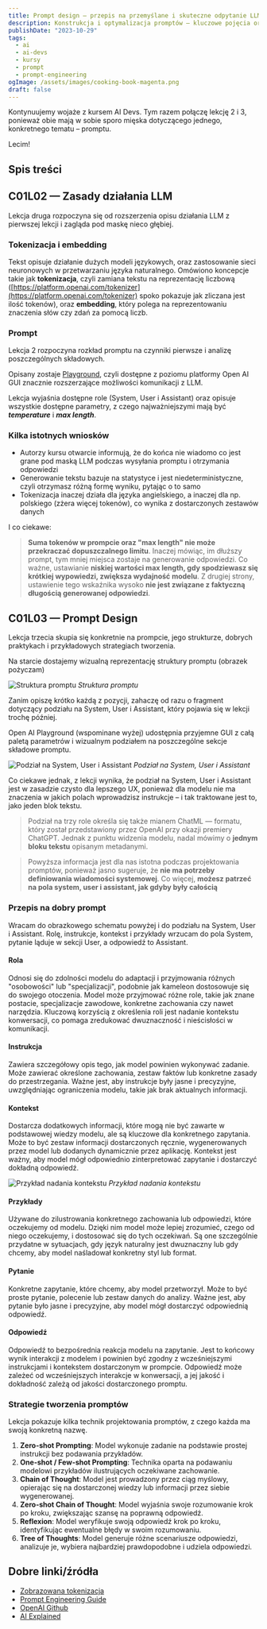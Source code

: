 ```yaml
---
title: Prompt design – przepis na przemyślane i skuteczne odpytanie LLM
description: Konstrukcja i optymalizacja promptów – kluczowe pojęcia oraz strategie tworzenia efektywnych zapytań do modelu
publishDate: "2023-10-29"
tags:
  - ai
  - ai-devs
  - kursy
  - prompt
  - prompt-engineering
ogImage: /assets/images/cooking-book-magenta.png
draft: false
---
```


Kontynuujemy wojaże z kursem AI Devs. Tym razem połączę lekcję 2 i 3, ponieważ obie mają w sobie sporo mięska dotyczącego jednego, konkretnego tematu – promptu.

Lecim!

## Spis treści

## C01L02 — Zasady działania LLM

Lekcja druga rozpoczyna się od rozszerzenia opisu działania LLM z pierwszej lekcji i zagląda pod maskę nieco głębiej.

### Tokenizacja i embedding

Tekst opisuje działanie dużych modeli językowych, oraz zastosowanie sieci neuronowych w przetwarzaniu języka naturalnego. Omówiono koncepcje takie jak **tokenizacja**, czyli zamiana tekstu na reprezentację liczbową ([https://platform.openai.com/tokenizer](https://platform.openai.com/tokenizer) spoko pokazuje jak zliczana jest ilość tokenów), oraz **embedding**, który polega na reprezentowaniu znaczenia słów czy zdań za pomocą liczb.

### Prompt

Lekcja 2 rozpoczyna rozkład promptu na czynniki pierwsze i analizę poszczególnych składowych. 

Opisany zostaje [Playground](https://platform.openai.com/playground), czyli dostępne z poziomu platformy Open AI GUI znacznie rozszerzające możliwości komunikacji z LLM.

Lekcja wyjaśnia dostępne role (System, User i Assistant) oraz opisuje wszystkie dostępne parametry, z czego najważniejszymi mają być ***temperature*** i ***max length***.

### Kilka istotnych wniosków

- Autorzy kursu otwarcie informują, że do końca nie wiadomo co jest grane pod maską LLM podczas wysyłania promptu i otrzymania odpowiedzi
- Generowanie tekstu bazuje na statystyce i jest niedeterministyczne, czyli otrzymasz różną formę wyniku, pytając o to samo
- Tokenizacja inaczej działa dla języka angielskiego, a inaczej dla np. polskiego (zżera więcej tokenów), co wynika z dostarczonych zestawów danych

I co ciekawe:

> **Suma tokenów w prompcie oraz "max length" nie może przekraczać dopuszczalnego limitu**. Inaczej mówiąc, im dłuższy prompt, tym mniej miejsca zostaje na generowanie odpowiedzi. Co ważne, ustawianie **niskiej wartości max length, gdy spodziewasz się krótkiej wypowiedzi, zwiększa wydajność modelu**. Z drugiej strony, ustawienie tego wskaźnika wysoko **nie jest związane z faktyczną długością generowanej odpowiedzi**.

## C01L03 — Prompt Design

Lekcja trzecia skupia się konkretnie na prompcie, jego strukturze, dobrych praktykach i przykładowych strategiach tworzenia.

Na starcie dostajemy wizualną reprezentację struktury promptu (obrazek pożyczam)

![Struktura promptu](/assets/images/9/prompt-structure.png)
*Struktura promptu*

Zanim opiszę krótko każdą z pozycji, zahaczę od razu o fragment dotyczący podziału na System, User i Assistant, który pojawia się w lekcji trochę później.

Open AI Playground (wspominane wyżej) udostępnia przyjemne GUI z całą paletą parametrów i wizualnym podziałem na poszczególne sekcje składowe promptu.

![Podział na System, User i Assistant](/assets/images/9/prompt-system-user-assistant.png)
*Podział na System, User i Assistant*

Co ciekawe jednak, z lekcji wynika, że podział na System, User i Assistant jest w zasadzie czysto dla lepszego UX, ponieważ dla modelu nie ma znaczenia w jakich polach wprowadzisz instrukcje – i tak traktowane jest to, jako jeden blok tekstu.

>Podział na trzy role określa się także mianem ChatML — formatu, który został przedstawiony przez OpenAI przy okazji premiery ChatGPT. Jednak z punktu widzenia modelu, nadal mówimy o **jednym bloku tekstu** opisanym metadanymi.

>Powyższa informacja jest dla nas istotna podczas projektowania promptów, ponieważ jasno sugeruje, że **nie ma potrzeby definiowania wiadomości systemowej**. Co więcej, **możesz patrzeć na pola system, user i assistant, jak gdyby były całością**

### Przepis na dobry prompt

Wracam do obrazkowego schematu powyżej i do podziału na System, User i Assistant. Rolę, instrukcje, kontekst i przykłady wrzucam do pola System, pytanie ląduje w sekcji User, a odpowiedź to Assistant.

#### Rola

Odnosi się do zdolności modelu do adaptacji i przyjmowania różnych "osobowości" lub "specjalizacji", podobnie jak kameleon dostosowuje się do swojego otoczenia. Model może przyjmować różne role, takie jak znane postacie, specjalizacje zawodowe, konkretne zachowania czy nawet narzędzia. Kluczową korzyścią z określenia roli jest nadanie kontekstu konwersacji, co pomaga zredukować dwuznaczność i nieścisłości w komunikacji.

#### Instrukcja

Zawiera szczegółowy opis tego, jak model powinien wykonywać zadanie. Może zawierać określone zachowania, zestaw faktów lub konkretne zasady do przestrzegania. Ważne jest, aby instrukcje były jasne i precyzyjne, uwzględniając ograniczenia modelu, takie jak brak aktualnych informacji.

#### Kontekst

Dostarcza dodatkowych informacji, które mogą nie być zawarte w podstawowej wiedzy modelu, ale są kluczowe dla konkretnego zapytania. Może to być zestaw informacji dostarczonych ręcznie, wygenerowanych przez model lub dodanych dynamicznie przez aplikację. Kontekst jest ważny, aby model mógł odpowiednio zinterpretować zapytanie i dostarczyć dokładną odpowiedź.

![Przykład nadania kontekstu](/assets/images/9/prompt-context.png)
*Przykład nadania kontekstu*

#### Przykłady

Używane do zilustrowania konkretnego zachowania lub odpowiedzi, które oczekujemy od modelu. Dzięki nim model może lepiej zrozumieć, czego od niego oczekujemy, i dostosować się do tych oczekiwań. Są one szczególnie przydatne w sytuacjach, gdy język naturalny jest dwuznaczny lub gdy chcemy, aby model naśladował konkretny styl lub format.

#### Pytanie

Konkretne zapytanie, które chcemy, aby model przetworzył. Może to być proste pytanie, polecenie lub zestaw danych do analizy. Ważne jest, aby pytanie było jasne i precyzyjne, aby model mógł dostarczyć odpowiednią odpowiedź.

#### Odpowiedź

Odpowiedź to bezpośrednia reakcja modelu na zapytanie. Jest to końcowy wynik interakcji z modelem i powinien być zgodny z wcześniejszymi instrukcjami i kontekstem dostarczonym w prompcie. Odpowiedź może zależeć od wcześniejszych interakcje w konwersacji, a jej jakość i dokładność zależą od jakości dostarczonego promptu.

### Strategie tworzenia promptów

Lekcja pokazuje kilka technik projektowania promptów, z czego każda ma swoją konkretną nazwę.

1. **Zero-shot Prompting**: Model wykonuje zadanie na podstawie prostej instrukcji bez podawania przykładów.
2. **One-shot / Few-shot Prompting**: Technika oparta na podawaniu modelowi przykładów ilustrujących oczekiwane zachowanie.
3. **Chain of Thought**: Model jest prowadzony przez ciąg myślowy, opierając się na dostarczonej wiedzy lub informacji przez siebie wygenerowanej.
4. **Zero-shot Chain of Thought**: Model wyjaśnia swoje rozumowanie krok po kroku, zwiększając szansę na poprawną odpowiedź.
5. **Reflexion**: Model weryfikuje swoją odpowiedź krok po kroku, identyfikując ewentualne błędy w swoim rozumowaniu.
6. **Tree of Thoughts**: Model generuje różne scenariusze odpowiedzi, analizuje je, wybiera najbardziej prawdopodobne i udziela odpowiedzi.

## Dobre linki/źródła
- [Zobrazowana tokenizacja](https://platform.openai.com/tokenizer)
- [Prompt Engineering Guide](https://github.com/dair-ai/Prompt-Engineering-Guide)
- [OpenAI Github](https://github.com/openai/openai-cookbook)
- [AI Explained](https://www.youtube.com/@aiexplained-official)

